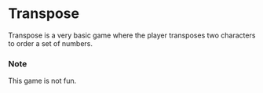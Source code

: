 # Transpose
Transpose is a very basic game where the player transposes two characters to order a set of numbers.

### Note
This game is not fun.
